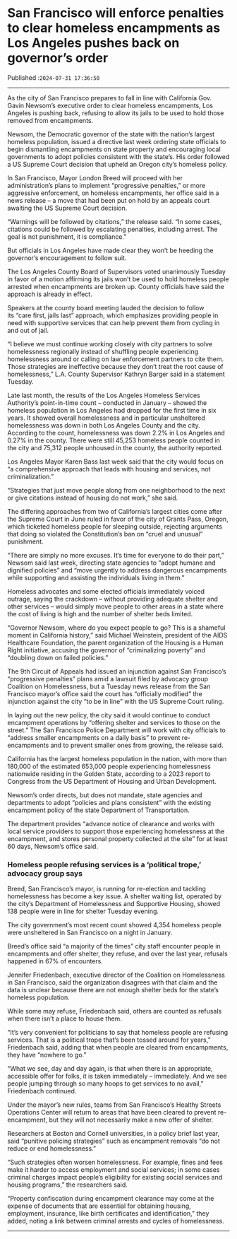 # San Francisco will enforce penalties to clear homeless encampments as Los Angeles pushes back on governor’s order

Published :`2024-07-31 17:36:50`

---

As the city of San Francisco prepares to fall in line with California Gov. Gavin Newsom’s executive order to clear homeless encampments, Los Angeles is pushing back, refusing to allow its jails to be used to hold those removed from encampments.

Newsom, the Democratic governor of the state with the nation’s largest homeless population, issued a directive last week ordering state officials to begin dismantling encampments on state property and encouraging local governments to adopt policies consistent with the state’s. His order followed a US Supreme Court decision that upheld an Oregon city’s homeless policy.

In San Francisco, Mayor London Breed will proceed with her administration’s plans to implement “progressive penalties,” or more aggressive enforcement, on homeless encampments, her office said in a news release – a move that had been put on hold by an appeals court awaiting the US Supreme Court decision.

“Warnings will be followed by citations,” the release said. “In some cases, citations could be followed by escalating penalties, including arrest. The goal is not punishment, it is compliance.”

But officials in Los Angeles have made clear they won’t be heeding the governor’s encouragement to follow suit.

The Los Angeles County Board of Supervisors voted unanimously Tuesday in favor of a motion affirming its jails won’t be used to hold homeless people arrested when encampments are broken up. County officials have said the approach is already in effect.

Speakers at the county board meeting lauded the decision to follow its “care first, jails last” approach, which emphasizes providing people in need with supportive services that can help prevent them from cycling in and out of jail.

“I believe we must continue working closely with city partners to solve homelessness regionally instead of shuffling people experiencing homelessness around or calling on law enforcement partners to cite them. Those strategies are ineffective because they don’t treat the root cause of homelessness,” L.A. County Supervisor Kathryn Barger said in a statement Tuesday.

Late last month, the results of the Los Angeles Homeless Services Authority’s point-in-time count – conducted in January – showed the homeless population in Los Angeles had dropped for the first time in six years. It showed overall homelessness and in particular unsheltered homelessness was down in both Los Angeles County and the city. According to the count, homelessness was down 2.2% in Los Angeles and 0.27% in the county. There were still 45,253 homeless people counted in the city and 75,312 people unhoused in the county, the authority reported.

Los Angeles Mayor Karen Bass last week said that the city would focus on “a comprehensive approach that leads with housing and services, not criminalization.”

“Strategies that just move people along from one neighborhood to the next or give citations instead of housing do not work,” she said.

The differing approaches from two of California’s largest cities come after the Supreme Court in June ruled in favor of the city of Grants Pass, Oregon, which ticketed homeless people for sleeping outside, rejecting arguments that doing so violated the Constitution’s ban on “cruel and unusual” punishment.

“There are simply no more excuses. It’s time for everyone to do their part,” Newsom said last week, directing state agencies to “adopt humane and dignified policies” and “move urgently to address dangerous encampments while supporting and assisting the individuals living in them.”

Homeless advocates and some elected officials immediately voiced outrage, saying the crackdown – without providing adequate shelter and other services – would simply move people to other areas in a state where the cost of living is high and the number of shelter beds limited.

“Governor Newsom, where do you expect people to go? This is a shameful moment in California history,” said Michael Weinstein, president of the AIDS Healthcare Foundation, the parent organization of the Housing is a Human Right initiative, accusing the governor of “criminalizing poverty” and “doubling down on failed policies.”

The 9th Circuit of Appeals had issued an injunction against San Francisco’s “progressive penalties” plans amid a lawsuit filed by advocacy group Coalition on Homelessness, but a Tuesday news release from the San Francisco mayor’s office said the court has “officially modified” the injunction against the city “to be in line” with the US Supreme Court ruling.

In laying out the new policy, the city said it would continue to conduct encampment operations by “offering shelter and services to those on the street.” The San Francisco Police Department will work with city officials to “address smaller encampments on a daily basis” to prevent re-encampments and to prevent smaller ones from growing, the release said.

California has the largest homeless population in the nation, with more than 180,000 of the estimated 653,000 people experiencing homelessness nationwide residing in the Golden State, according to a 2023 report to Congress from the US Department of Housing and Urban Development.

Newsom’s order directs, but does not mandate, state agencies and departments to adopt “policies and plans consistent” with the existing encampment policy of the state Department of Transportation.

The department provides “advance notice of clearance and works with local service providers to support those experiencing homelessness at the encampment, and stores personal property collected at the site” for at least 60 days, Newsom’s office said.

### Homeless people refusing services is a ‘political trope,’ advocacy group says

Breed, San Francisco’s mayor, is running for re-election and tackling homelessness has become a key issue. A shelter waiting list, operated by the city’s Department of Homelessness and Supportive Housing, showed 138 people were in line for shelter Tuesday evening.

The city government’s most recent count showed 4,354 homeless people were unsheltered in San Francisco on a night in January.

Breed’s office said “a majority of the times” city staff encounter people in encampments and offer shelter, they refuse, and over the last year, refusals happened in 67% of encounters.

Jennifer Friedenbach, executive director of the Coalition on Homelessness in San Francisco, said the organization disagrees with that claim and the data is unclear because there are not enough shelter beds for the state’s homeless population.

While some may refuse, Friedenbach said, others are counted as refusals when there isn’t a place to house them.

“It’s very convenient for politicians to say that homeless people are refusing services. That is a political trope that’s been tossed around for years,” Friedenbach said, adding that when people are cleared from encampments, they have “nowhere to go.”

“What we see, day and day again, is that when there is an appropriate, accessible offer for folks, it is taken immediately – immediately. And we see people jumping through so many hoops to get services to no avail,” Friedenbach continued.

Under the mayor’s new rules, teams from San Francisco’s Healthy Streets Operations Center will return to areas that have been cleared to prevent re-encampment, but they will not necessarily make a new offer of shelter.

Researchers at Boston and Cornell universities, in a policy brief last year, said “punitive policing strategies” such as encampment removals “do not reduce or end homelessness.”

“Such strategies often worsen homelessness. For example, fines and fees make it harder to access employment and social services; in some cases criminal charges impact people’s eligibility for existing social services and housing programs,” the researchers said.

“Property confiscation during encampment clearance may come at the expense of documents that are essential for obtaining housing, employment, insurance, like birth certificates and identification,” they added, noting a link between criminal arrests and cycles of homelessness.

---

